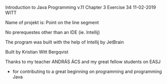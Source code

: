 Introduction to Java Programming v.11 
Chapter 3
Exercise 34
11-02-2019
WITT

Name of projekt is: Point on the line segment

No prerequestes other than an IDE (ie. Intellij)

The program was built with the help of Intellij by JetBrain

Built by Kristian Witt Bergqvist

Thanks to my teacher ANDRÁS ÁCS and my great fellow students on EASJ
- for contributing to a great beginning on programming and programming Java
